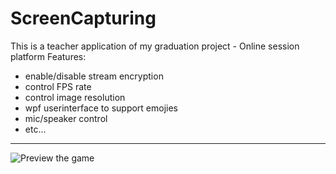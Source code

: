 # ScreenCapturing
This is a teacher application of my graduation project - Online session platform
Features:
 - enable/disable stream encryption 
 - control FPS rate
 - control image resolution 
 - wpf userinterface to support emojies 
 - mic/speaker control 
 - etc...
<hr style="color:blue">
<img src="https://github.com/aaref-sh/ScreenCapturing/blob/master/pics/app_preview.gif" alt="Preview the game">
